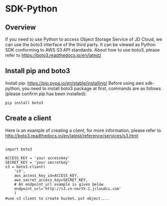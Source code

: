 # SDK-Python

## Overview

If you need to use Python to access Object Storage Service of JD Cloud, we can use the boto3 interface of the third party. It can be viewed as Python SDK conforming to AWS S3 API standards. About how to use boto3, please refer to https://boto3.readthedocs.io/en/latest/

## Install pip and boto3

Install pip: https://pip.pypa.io/en/stable/installing/
Before using aws sdk-python, you need to install boto3 package at first, commands are as follows (please confirm pip has been installed):
```
pip install boto3
```

## Create a client

Here is an example of creating a client, for more information, please refer to http://boto3.readthedocs.io/en/latest/reference/services/s3.html
```

import boto3  
        
ACCESS_KEY = 'your accesskey'  
SECRET_KEY = 'your secretkey'  
s3 = boto3.client(  
    's3',  
    aws_access_key_id=ACCESS_KEY,  
    aws_secret_access_key=SECRET_KEY,  
    # An endpoint_url example is given below  
    endpoint_url='http://s3.cn-north-1.jcloudcs.com'  
    )  
#use s3 client to create bucket、put object....
```

